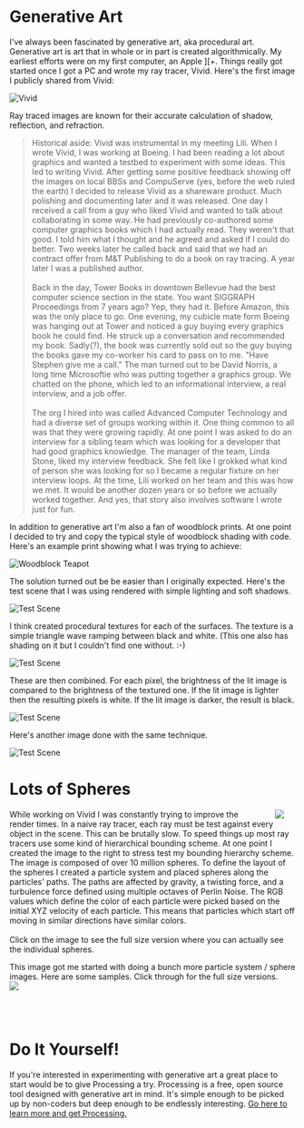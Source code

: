 # Generative Art

I've always been fascinated by generative art, aka procedural art.  Generative art is art that in whole or in part is created algorithmically.  My earliest efforts were on my first computer, an Apple ][+.  Things really got started once I got a PC and wrote my ray tracer, Vivid.  Here's the first image I publicly shared from Vivid:

![Vivid](fuseart_images/vivid1.png)

Ray traced images are known for their accurate calculation of shadow, reflection, and refraction.

> Historical aside: Vivid was instrumental in my meeting Lili.  When I wrote Vivid, I was working at Boeing.  I had been reading a lot about graphics and wanted a testbed to experiment with some ideas.  This led to writing Vivid.  After getting some positive feedback showing off the images on local BBSs and CompuServe (yes, before the web ruled the earth) I decided to release Vivid as a shareware product.  Much polishing and documenting later and it was released.  One day I received a call from a guy who liked Vivid and wanted to talk about collaborating in some way.  He had previously co-authored some computer graphics books which I had actually read.  They weren't that good. I told him what I thought and he agreed and asked if I could do better.  Two weeks later he called back and said that we had an contract offer from M&T Publishing to do a book on ray tracing.  A year later I was a published author. <br><br> Back in the day, Tower Books in downtown Bellevue had the best computer science section in the state.  You want SIGGRAPH Proceedings from 7 years ago?  Yep, they had it.  Before Amazon, this was the only place to go.  One evening, my cubicle mate form Boeing was hanging out at Tower and noticed a guy buying every graphics book he could find.  He struck up a conversation and recommended my book.  Sadly(?), the book was currently sold out so the guy buying the books gave my co-worker his card to pass on to me.  "Have Stephen give me a call."  The man turned out to be David Norris, a long time Microsoftie who was putting together a graphics group.  We chatted on the phone, which led to an informational interview, a real interview, and a job offer. <br><br> The org I hired into was called Advanced Computer Technology and had a diverse set of groups working within it.  One thing common to all was that they were growing rapidly.  At one point I was asked to do an interview for a sibling team which was looking for a developer that had good graphics knowledge.  The manager of the team, Linda Stone, liked my interview feedback.  She felt like I grokked what kind of person she was looking for so I became a regular fixture on her interview loops.  At the time, Lili worked on her team and this was how we met.  It would be another dozen years or so before we actually worked together.  And yes, that story also involves software I wrote just for fun.

In addition to generative art I'm also a fan of woodblock prints.  At one point I decided to try and copy the typical style of woodblock shading with code.  Here's an example print showing what I was trying to achieve:

![Woodblock Teapot](fuseart_images/teapot.png)

The solution turned out be be easier than I originally expected.  Here's the test scene that I was using rendered with simple lighting and soft shadows.

![Test Scene](fuseart_images/sample_lighting.png)

I think created procedural textures for each of the surfaces.  The texture is a simple triangle wave ramping between black and white.  (This one also has shading on it but I couldn't find one without.  :-)

![Test Scene](fuseart_images/sample_texture.png)

These are then combined.  For each pixel, the brightness of the lit image is compared to the brightness of the textured one.  If the lit image is lighter then the resulting pixels is white.  If the lit image is darker, the result is black.

![Test Scene](fuseart_images/sample_result.png)

Here's another image done with the same technique.

![Test Scene](fuseart_images/pawn2.png)

# Lots of Spheres
<p>
  <img src="fuseart_images/worm4c_thumb.jpg" align="right" hspace="20" href="fuseart_images/worm4c.jpg"/>
  
  While working on Vivid I was constantly trying to improve the render times.  In a naive ray tracer, each ray must be test against every object in the scene. This can be brutally slow.  To speed things up most ray tracers use some kind of hierarchical bounding scheme. At one point I created the image to the right to stress test my bounding hierarchy scheme.  The image is composed of over 10 million spheres.  To define the layout of the spheres I created a particle system and placed spheres along the particles' paths.  The paths are affected by gravity, a twisting force, and a turbulence force defined using multiple octaves of Perlin Noise.  The RGB values which define the color of each particle were picked based on the initial XYZ velocity of each particle.  This means that particles which start off moving in similar directions have similar colors.<br><br>
  Click on the image to see the full size version where you can actually see the individual spheres.
</p>

This image got me started with doing a bunch more particle system / sphere images.  Here are some samples.  Click through for the full size versions.<br>
<a href="fuseart_images/panoramic.jpg">
  <img src="fuseart_images/panoramic_thumb.jpg"/>
</a>

<br><br>
# Do It Yourself!
If you're interested in experimenting with generative art a great place to start would be to give Processing a try.  Processing is a free, open source tool designed with generative art in mind.  It's simple enough to be picked up by non-coders but deep enough to be endlessly interesting.
[Go here to learn more and get Processing.](https://processing.org/)






